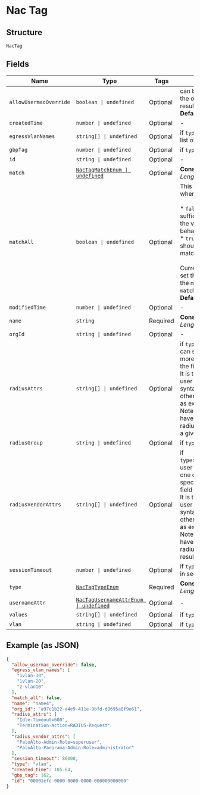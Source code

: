 
# Nac Tag

## Structure

`NacTag`

## Fields

| Name | Type | Tags | Description |
|  --- | --- | --- | --- |
| `allowUsermacOverride` | `boolean \| undefined` | Optional | can be set to true to allow the override by usermac result<br>**Default**: `false` |
| `createdTime` | `number \| undefined` | Optional | - |
| `egressVlanNames` | `string[] \| undefined` | Optional | if `type`==`egress_vlan_names`, list of egress vlans to return |
| `gbpTag` | `number \| undefined` | Optional | if `type`==`gbp_tag` |
| `id` | `string \| undefined` | Optional | - |
| `match` | [`NacTagMatchEnum \| undefined`](../../doc/models/nac-tag-match-enum.md) | Optional | **Constraints**: *Minimum Length*: `1` |
| `matchAll` | `boolean \| undefined` | Optional | This field is applicable only when `type`==`match`<br><br>* `false`: means it is sufficient to match any of the values (i.e., match-any behavior)<br>* `true`: means all values should be matched (i.e., match-all behavior)<br><br>Currently it makes sense to set this field to `true` only if the `match`==`idp_role` or `match`==`usermac_label`'<br>**Default**: `false` |
| `modifiedTime` | `number \| undefined` | Optional | - |
| `name` | `string` | Required | **Constraints**: *Minimum Length*: `1` |
| `orgId` | `string \| undefined` | Optional | - |
| `radiusAttrs` | `string[] \| undefined` | Optional | if `type`==`radius_attrs`, user can specify a list of one or more standard attributes in the field "radius_attrs".<br>It is the responsibility of the user to provide a syntactically correct string, otherwise it may not work as expected.<br>Note that it is allowed to have more than one radius_attrs in the result of a given rule. |
| `radiusGroup` | `string \| undefined` | Optional | if `type`==`radius_group` |
| `radiusVendorAttrs` | `string[] \| undefined` | Optional | if `type`==`radius_vendor_attrs`, user can specify a list of one or more vendor-specific attributes in the field "radius_vendor_attrs".<br>It is the responsibility of the user to provide a syntactically correct string, otherwise it may not work as expected.<br>Note that it is allowed to have more than one radius_vendor_attrs in the result of a given rule. |
| `sessionTimeout` | `number \| undefined` | Optional | if `type`==`session_timeout, in seconds |
| `type` | [`NacTagTypeEnum`](../../doc/models/nac-tag-type-enum.md) | Required | **Constraints**: *Minimum Length*: `1` |
| `usernameAttr` | [`NacTagUsernameAttrEnum \| undefined`](../../doc/models/nac-tag-username-attr-enum.md) | Optional | - |
| `values` | `string[] \| undefined` | Optional | if `type`==`match` |
| `vlan` | `string \| undefined` | Optional | if `type`==`vlan` |

## Example (as JSON)

```json
{
  "allow_usermac_override": false,
  "egress_vlan_names": [
    "1vlan-30",
    "1vlan-20",
    "2-vlan10"
  ],
  "match_all": false,
  "name": "name4",
  "org_id": "a97c1b22-a4e9-411e-9bfd-d8695a0f9e61",
  "radius_attrs": [
    "Idle-Timeout=600",
    "Termination-Action=RADIUS-Request"
  ],
  "radius_vendor_attrs": [
    "PaloAlto-Admin-Role=superuser",
    "PaloAlto-Panorama-Admin-Role=administrator"
  ],
  "session_timeout": 86000,
  "type": "vlan",
  "created_time": 105.64,
  "gbp_tag": 162,
  "id": "00001efe-0000-0000-0000-000000000000"
}
```

